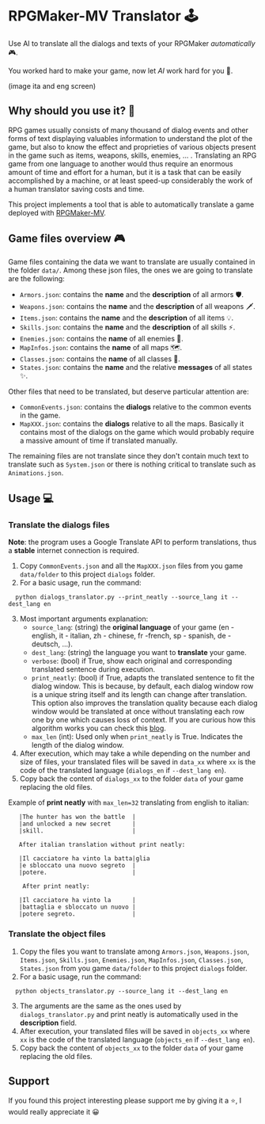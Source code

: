 # RPGMaker-MV Translator 🕹️

Use AI to translate all the dialogs and texts of your RPGMaker *automatically* 🎮.

You worked hard to make your game, now let *AI* work hard for you 👊.

(image ita and eng screen)

## Why should you use it? 🤔

RPG games usually consists of many thousand of dialog events and other forms of text displaying valuables information to
understand the plot of the game, but also to know the effect and proprieties of various objects present in the game such as items, weapons,
skills, enemies, ... . Translating an RPG game from one language to another would thus require an enormous amount of time
and effort for a human, but it is a task that can be easily accomplished by a machine, or at least speed-up considerably the
work of a human translator saving costs and time.

This project implements a tool that is able to automatically translate a game deployed with [RPGMaker-MV](https://www.rpgmakerweb.com/products/rpg-maker-mv).

## Game files overview 🎮

Game files containing the data we want to translate are usually contained in the folder `data/`.
Among these json files, the ones we are going to translate are the following:
- `Armors.json`: contains the **name** and the **description** of all armors 🛡️. ️
- `Weapons.json`: contains the **name** and the **description** of all weapons 🗡️.
- `Items.json`: contains the **name** and the **description** of all items 💡.
- `Skills.json`: contains the **name** and the **description** of all skills ⚡.
- `Enemies.json`: contains the **name** of all enemies 👾.
- `MapInfos.json`: contains the **name** of all maps 🗺️.
- `Classes.json`: contains the **name** of all classes 🧙.
- `States.json`: contains the **name** and the relative **messages** of all states ✨.

Other files that need to be translated, but deserve particular attention are:
- `CommonEvents.json`: contains the **dialogs** relative to the common events in the game.
- `MapXXX.json`: contains the **dialogs** relative to all the maps. Basically it contains most of the dialogs on the
  game which would probably require a massive amount of time if translated manually.

The remaining files are not translate since they don't contain much text to translate such as `System.json` or there is
nothing critical to translate such as `Animations.json`.

## Usage 💻

### Translate the dialogs files

**Note**: the program uses a Google Translate API to perform translations, thus a **stable** internet connection is required.

1. Copy `CommonEvents.json` and all the `MapXXX.json` files from you game `data/folder` to this project `dialogs` folder.
2. For a basic usage, run the command:
```
  python dialogs_translator.py --print_neatly --source_lang it --dest_lang en
```
3. Most important arguments explanation:
   - `source_lang`: (string) the **original language** of your game (en - english, it - italian, zh - chinese, fr -french,
   sp - spanish, de -deutsch, ...). 
   - `dest_lang`: (string) the language you want to **translate** your game.
   - `verbose`: (bool) if True, show each original and corresponding translated sentence during execution.
   - `print_neatly`: (bool) if True, adapts the translated sentence to fit the dialog window. 
     This is because, by default, each dialog window row is a unique string itself and its length can change after translation.
     This option also improves the translation quality because each dialog window would be translated at once without
     translating each row one by one which causes loss of context. If you are curious how this algorithm works you can
     check this [blog](https://davideliu.com/2019/12/22/print-neatly/).
   - `max_len` (int): Used only when `print_neatly` is True. Indicates the length of the dialog window.
4. After execution, which may take a while depending on the number and size of files, your translated files will be saved in `data_xx`
   where `xx` is the code of the translated language (`dialogs_en` if `--dest_lang en`).
5. Copy back the content of `dialogs_xx` to the folder `data` of your game replacing the old files.

Example of **print neatly** with `max_len=32` translating from english to italian:
```
   |The hunter has won the battle  |
   |and unlocked a new secret      |
   |skill.                         |
   
   After italian translation without print neatly:
   
   |Il cacciatore ha vinto la batta|glia
   |e sbloccato una nuovo segreto  |
   |potere.                        |
    
    After print neatly:

   |Il cacciatore ha vinto la      |
   |battaglia e sbloccato un nuovo |
   |potere segreto.                |
```

### Translate the object files

1. Copy the files you want to translate among `Armors.json`, `Weapons.json`, `Items.json`, `Skills.json`, `Enemies.json`, `MapInfos.json`, `Classes.json`, `States.json`
   from you game `data/folder` to this project `dialogs` folder.
3. For a basic usage, run the command:
```
  python objects_translator.py --source_lang it --dest_lang en
```
3. The arguments are the same as the ones used by `dialogs_translator.py` and print neatly is automatically used in the **description** field.
4. After execution, your translated files will be saved in `objects_xx`
   where `xx` is the code of the translated language (`objects_en` if `--dest_lang en`).
5. Copy back the content of `objects_xx` to the folder `data` of your game replacing the old files.

## Support
If you found this project interesting please support me by giving it a :star:, I would really appreciate it :grinning: